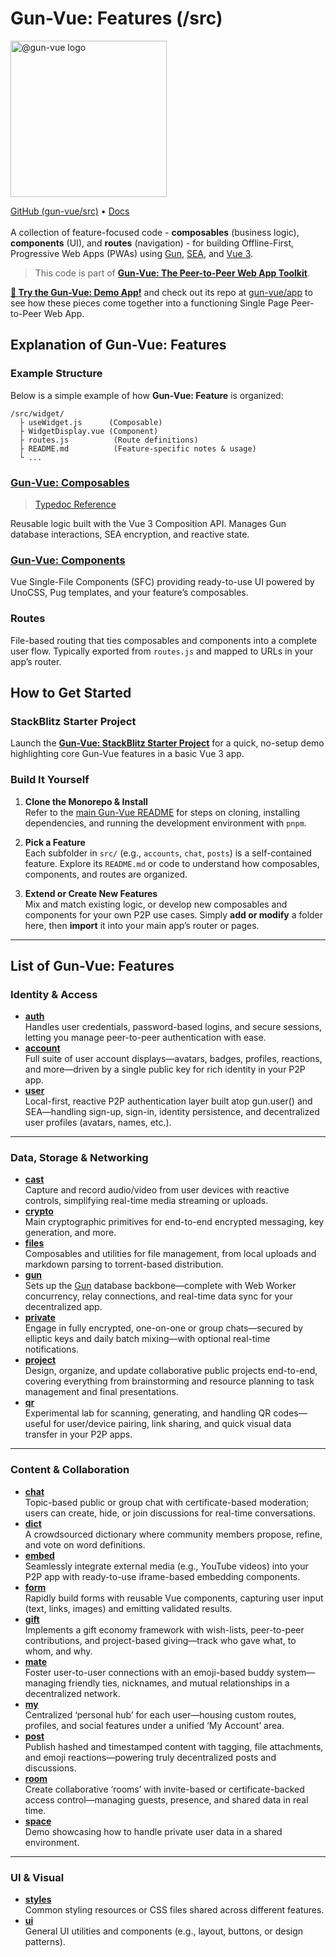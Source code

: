 # Gun-Vue: Features (/src)

<a href="https://gun-vue.js.org">
  <img src="https://gun-vue.js.org/media/gun-vue-logo.svg" alt="@gun-vue logo" width="250" />
</a>

[GitHub (gun-vue/src)](https://github.com/DeFUCC/gun-vue/tree/master/src) •
[Docs](https://gun-vue.js.org)
<br><br>
A collection of feature-focused code - **composables** (business logic), **components** (UI), and **routes** (navigation) - for building Offline-First, Progressive Web Apps (PWAs) using [Gun](https://gun.eco), [SEA](https://gun.eco/docs/SEA), and [Vue 3](https://vuejs.org).

> This code is part of [**Gun-Vue: The Peer-to-Peer Web App Toolkit**](https://github.com/DeFUCC/gun-vue).

[**📱 Try the Gun-Vue: Demo App!**](https://gun-vue.js.org/app) and check out its repo at [gun-vue/app](https://github.com/DeFUCC/gun-vue/tree/master/app) to see how these pieces come together into a functioning Single Page Peer-to-Peer Web App.

## Explanation of Gun-Vue: Features

### Example Structure

Below is a simple example of how **Gun-Vue: Feature** is organized:

```plaintext
/src/widget/
  ├ useWidget.js      (Composable)
  ├ WidgetDisplay.vue (Component)
  ├ routes.js          (Route definitions)
  ├ README.md          (Feature-specific notes & usage)
  └ ...
```

### [**Gun-Vue: Composables**](https://github.com/DeFUCC/gun-vue/tree/master/composables)
> [Typedoc Reference](https://gun-vue.js.org/reference/typedoc/modules.html)
  
  Reusable logic built with the Vue 3 Composition API. Manages Gun database interactions, SEA encryption, and reactive state.


### [**Gun-Vue: Components**](https://github.com/DeFUCC/gun-vue/tree/master/components)

  Vue Single-File Components (SFC) providing ready-to-use UI powered by UnoCSS, Pug templates, and your feature’s composables.  

### **Routes**

  File-based routing that ties composables and components into a complete user flow. Typically exported from `routes.js` and mapped to URLs in your app’s router.

## How to Get Started

### StackBlitz Starter Project  
Launch the **[Gun-Vue: StackBlitz Starter Project](https://stackblitz.com/edit/gun-vue?embed=1&file=src/App.vue)** for a quick, no-setup demo highlighting core Gun-Vue features in a basic Vue 3 app.

### Build It Yourself

1. **Clone the Monorepo & Install**  
   Refer to the [main Gun-Vue README](https://github.com/DeFUCC/gun-vue) for steps on cloning, installing dependencies, and running the development environment with `pnpm`.

2. **Pick a Feature**  
   Each subfolder in `src/` (e.g., `accounts`, `chat`, `posts`) is a self-contained feature. Explore its `README.md` or code to understand how composables, components, and routes are organized.

3. **Extend or Create New Features**  
   Mix and match existing logic, or develop new composables and components for your own P2P use cases. Simply **add or modify** a folder here, then **import** it into your main app’s router or pages.

---

## List of Gun-Vue: Features
### Identity & Access

- [**auth**](https://github.com/DeFUCC/gun-vue/tree/master/src/auth)  
  Handles user credentials, password-based logins, and secure sessions, letting you manage peer-to-peer authentication with ease.  
- [**account**](https://github.com/DeFUCC/gun-vue/tree/master/src/account)  
  Full suite of user account displays—avatars, badges, profiles, reactions, and more—driven by a single public key for rich identity in your P2P app. 
- [**user**](https://github.com/DeFUCC/gun-vue/tree/master/src/user)  
  Local-first, reactive P2P authentication layer built atop gun.user() and SEA—handling sign-up, sign-in, identity persistence, and decentralized user profiles (avatars, names, etc.).

---

### Data, Storage & Networking

- [**cast**](https://github.com/DeFUCC/gun-vue/tree/master/src/cast)  
  Capture and record audio/video from user devices with reactive controls, simplifying real-time media streaming or uploads.
- [**crypto**](https://github.com/DeFUCC/gun-vue/tree/master/src/crypto)  
  Main cryptographic primitives for end-to-end encrypted messaging, key generation, and more.  
- [**files**](https://github.com/DeFUCC/gun-vue/tree/master/src/files)  
  Composables and utilities for file management, from local uploads and markdown parsing to torrent-based distribution.
- [**gun**](https://github.com/DeFUCC/gun-vue/tree/master/src/gun)  
  Sets up the [Gun](https://gun.eco) database backbone—complete with Web Worker concurrency, relay connections, and real-time data sync for your decentralized app.
- [**private**](https://github.com/DeFUCC/gun-vue/tree/master/src/private)  
  Engage in fully encrypted, one-on-one or group chats—secured by elliptic keys and daily batch mixing—with optional real-time notifications.
- [**project**](https://github.com/DeFUCC/gun-vue/tree/master/src/project)  
  Design, organize, and update collaborative public projects end-to-end, covering everything from brainstorming and resource planning to task management and final presentations.
- [**qr**](https://github.com/DeFUCC/gun-vue/tree/master/src/qr)  
  Experimental lab for scanning, generating, and handling QR codes—useful for user/device pairing, link sharing, and quick visual data transfer in your P2P apps.

---

### Content & Collaboration

- [**chat**](https://github.com/DeFUCC/gun-vue/tree/master/src/chat)  
  Topic-based public or group chat with certificate-based moderation; users can create, hide, or join discussions for real-time conversations.
- [**dict**](https://github.com/DeFUCC/gun-vue/tree/master/src/dict)  
  A crowdsourced dictionary where community members propose, refine, and vote on word definitions.
- [**embed**](https://github.com/DeFUCC/gun-vue/tree/master/src/embed)  
  Seamlessly integrate external media (e.g., YouTube videos) into your P2P app with ready-to-use iframe-based embedding components. 
- [**form**](https://github.com/DeFUCC/gun-vue/tree/master/src/form)  
  Rapidly build forms with reusable Vue components, capturing user input (text, links, images) and emitting validated results.
- [**gift**](https://github.com/DeFUCC/gun-vue/tree/master/src/gift)  
  Implements a gift economy framework with wish-lists, peer-to-peer contributions, and project-based giving—track who gave what, to whom, and why.  
- [**mate**](https://github.com/DeFUCC/gun-vue/tree/master/src/mate)  
  Foster user-to-user connections with an emoji-based buddy system—managing friendly ties, nicknames, and mutual relationships in a decentralized network.  
- [**my**](https://github.com/DeFUCC/gun-vue/tree/master/src/my)  
  Centralized ‘personal hub’ for each user—housing custom routes, profiles, and social features under a unified ‘My Account’ area.  
- [**post**](https://github.com/DeFUCC/gun-vue/tree/master/src/post)  
  Publish hashed and timestamped content with tagging, file attachments, and emoji reactions—powering truly decentralized posts and discussions.
- [**room**](https://github.com/DeFUCC/gun-vue/tree/master/src/room)  
  Create collaborative ‘rooms’ with invite-based or certificate-backed access control—managing guests, presence, and shared data in real time.
- [**space**](https://github.com/DeFUCC/gun-vue/tree/master/src/space)  
  Demo showcasing how to handle private user data in a shared environment.

---

### UI & Visual

- [**styles**](https://github.com/DeFUCC/gun-vue/tree/master/src/styles)  
  Common styling resources or CSS files shared across different features.  
- [**ui**](https://github.com/DeFUCC/gun-vue/tree/master/src/ui)  
  General UI utilities and components (e.g., layout, buttons, or design patterns).
